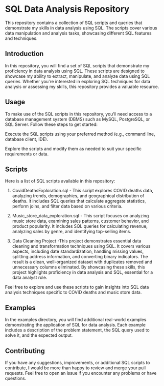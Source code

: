 # SQL Data Analysis Repository
This repository contains a collection of SQL scripts and queries that demonstrate my skills in data analysis using SQL. The scripts cover various data manipulation and analysis tasks, showcasing different SQL features and techniques.

## Introduction
In this repository, you will find a set of SQL scripts that demonstrate my proficiency in data analysis using SQL. These scripts are designed to showcase my ability to extract, manipulate, and analyze data using SQL queries. Whether you're interested in exploring SQL techniques for data analysis or assessing my skills, this repository provides a valuable resource.

## Usage
To make use of the SQL scripts in this repository, you'll need access to a database management system (DBMS) such as MySQL, PostgreSQL, or SQL Server. Follow these steps to get started:

Execute the SQL scripts using your preferred method (e.g., command line, database client, IDE).

Explore the scripts and modify them as needed to suit your specific requirements or data.

## Scripts
Here is a list of SQL scripts available in this repository:

1. CovidDeathsExploration.sql - This script explores COVID deaths data, analyzing trends, demographics, and geographical distribution of deaths. It includes SQL queries that calculate aggregate statistics, perform joins, and filter data based on various criteria.

2. Music_store_data_exploration.sql - This script focuses on analyzing music store data, examining sales patterns, customer behavior, and product popularity. It includes SQL queries for calculating revenue, analyzing sales by genre, and identifying top-selling items.

3. Data Cleaning Project -This project demonstrates essential data cleaning and transformation techniques using SQL. It covers various aspects, including date standardization, handling missing values, splitting address information, and converting binary indicators. The result is a clean, well-organized dataset with duplicates removed and unnecessary columns eliminated. By showcasing these skills, this project highlights proficiency in data analysis and SQL, essential for a data analyst role.

Feel free to explore and use these scripts to gain insights into SQL data analysis techniques specific to COVID deaths and music store data.

## Examples
In the examples directory, you will find additional real-world examples demonstrating the application of SQL for data analysis. Each example includes a description of the problem statement, the SQL query used to solve it, and the expected output.

## Contributing
If you have any suggestions, improvements, or additional SQL scripts to contribute, I would be more than happy to review and merge your pull requests. Feel free to open an issue if you encounter any problems or have questions.
